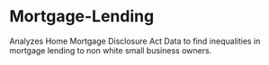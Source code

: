# Mortgage-Lending
Analyzes Home Mortgage Disclosure Act Data to find inequalities in mortgage lending to non white small business owners.
